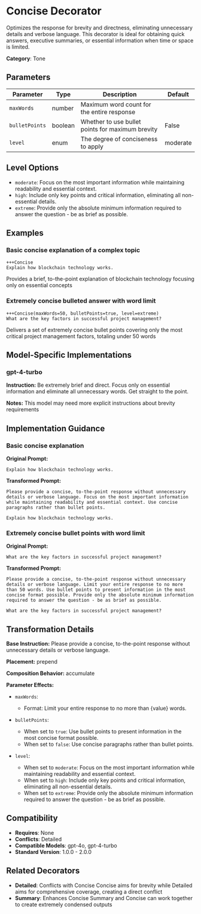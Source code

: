 # Concise Decorator

Optimizes the response for brevity and directness, eliminating unnecessary details and verbose language. This decorator is ideal for obtaining quick answers, executive summaries, or essential information when time or space is limited.

**Category**: Tone

## Parameters

| Parameter | Type | Description | Default |
|-----------|------|-------------|--------|
| `maxWords` | number | Maximum word count for the entire response |  |
| `bulletPoints` | boolean | Whether to use bullet points for maximum brevity | False |
| `level` | enum | The degree of conciseness to apply | moderate |

## Level Options

- `moderate`: Focus on the most important information while maintaining readability and essential context.
- `high`: Include only key points and critical information, eliminating all non-essential details.
- `extreme`: Provide only the absolute minimum information required to answer the question - be as brief as possible.

## Examples

### Basic concise explanation of a complex topic

```
+++Concise
Explain how blockchain technology works.
```

Provides a brief, to-the-point explanation of blockchain technology focusing only on essential concepts

### Extremely concise bulleted answer with word limit

```
+++Concise(maxWords=50, bulletPoints=true, level=extreme)
What are the key factors in successful project management?
```

Delivers a set of extremely concise bullet points covering only the most critical project management factors, totaling under 50 words

## Model-Specific Implementations

### gpt-4-turbo

**Instruction:** Be extremely brief and direct. Focus only on essential information and eliminate all unnecessary words. Get straight to the point.

**Notes:** This model may need more explicit instructions about brevity requirements


## Implementation Guidance

### Basic concise explanation

**Original Prompt:**
```
Explain how blockchain technology works.
```

**Transformed Prompt:**
```
Please provide a concise, to-the-point response without unnecessary details or verbose language. Focus on the most important information while maintaining readability and essential context. Use concise paragraphs rather than bullet points.

Explain how blockchain technology works.
```

### Extremely concise bullet points with word limit

**Original Prompt:**
```
What are the key factors in successful project management?
```

**Transformed Prompt:**
```
Please provide a concise, to-the-point response without unnecessary details or verbose language. Limit your entire response to no more than 50 words. Use bullet points to present information in the most concise format possible. Provide only the absolute minimum information required to answer the question - be as brief as possible.

What are the key factors in successful project management?
```

## Transformation Details

**Base Instruction:** Please provide a concise, to-the-point response without unnecessary details or verbose language.

**Placement:** prepend

**Composition Behavior:** accumulate

**Parameter Effects:**

- `maxWords`:
  - Format: Limit your entire response to no more than {value} words.

- `bulletPoints`:
  - When set to `true`: Use bullet points to present information in the most concise format possible.
  - When set to `false`: Use concise paragraphs rather than bullet points.

- `level`:
  - When set to `moderate`: Focus on the most important information while maintaining readability and essential context.
  - When set to `high`: Include only key points and critical information, eliminating all non-essential details.
  - When set to `extreme`: Provide only the absolute minimum information required to answer the question - be as brief as possible.

## Compatibility

- **Requires**: None
- **Conflicts**: Detailed
- **Compatible Models**: gpt-4o, gpt-4-turbo
- **Standard Version**: 1.0.0 - 2.0.0

## Related Decorators

- **Detailed**: Conflicts with Concise Concise aims for brevity while Detailed aims for comprehensive coverage, creating a direct conflict
- **Summary**: Enhances Concise Summary and Concise can work together to create extremely condensed outputs
